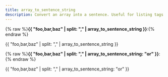 ```yaml
---
title: array_to_sentence_string
description: Convert an array into a sentence. Useful for listing tags. Optional argument for connector.
---
```

{% raw %}**{{ "foo,bar,baz" | split: "," | array_to_sentence_string }}**:{% endraw %}

{{ "foo,bar,baz" | split: "," | array_to_sentence_string }}

{% raw %}**{{ "foo,bar,baz" | split: "," | array_to_sentence_string: "or" }}**:{% endraw %}

{{ "foo,bar,baz" | split: "," | array_to_sentence_string: "or" }}